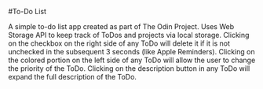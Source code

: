 #To-Do List

A simple to-do list app created as part of The Odin Project. Uses Web Storage API to keep track of ToDos and projects via local storage. Clicking on the checkbox on the right side of any ToDo will delete it if it is not unchecked in the subsequent 3 seconds (like Apple Reminders). Clicking on the colored portion on the left side of any ToDo will allow the user to change the priority of the ToDo. Clicking on the description button in any ToDo will expand the full description of the ToDo.